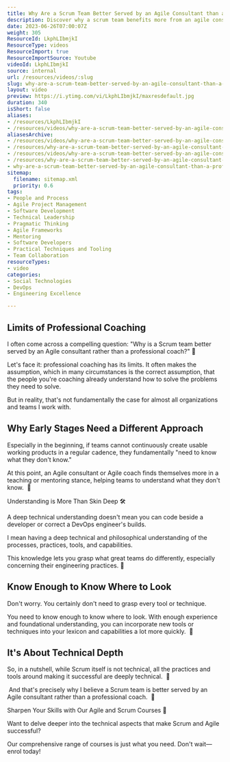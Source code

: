 ```yaml
---
title: Why Are a Scrum Team Better Served by an Agile Consultant than a Professional Coach?
description: Discover why a scrum team benefits more from an agile consultant than a professional coach in this insightful video with Martin Hinshelwood.
date: 2023-06-26T07:00:07Z
weight: 305
ResourceId: LkphLIbmjkI
ResourceType: videos
ResourceImport: true
ResourceImportSource: Youtube
videoId: LkphLIbmjkI
source: internal
url: /resources/videos/:slug
slug: why-are-a-scrum-team-better-served-by-an-agile-consultant-than-a-professional-coach
layout: video
preview: https://i.ytimg.com/vi/LkphLIbmjkI/maxresdefault.jpg
duration: 340
isShort: false
aliases:
- /resources/LkphLIbmjkI
- /resources/videos/why-are-a-scrum-team-better-served-by-an-agile-consultant-than-a-professional-coach
aliasesArchive:
- /resources/videos/why-are-a-scrum-team-better-served-by-an-agile-consultant-than-a-professional-coach
- /resources/why-are-a-scrum-team-better-served-by-an-agile-consultant-than-a-professional-coach
- /resources/videos/why-are-a-scrum-team-better-served-by-an-agile-consultant-than-a-professional-coach-
- /resources/why-are-a-scrum-team-better-served-by-an-agile-consultant-than-a-professional-coach-
- why-are-a-scrum-team-better-served-by-an-agile-consultant-than-a-professional-coach
sitemap:
  filename: sitemap.xml
  priority: 0.6
tags:
- People and Process
- Agile Project Management
- Software Development
- Technical Leadership
- Pragmatic Thinking
- Agile Frameworks
- Mentoring
- Software Developers
- Practical Techniques and Tooling
- Team Collaboration
resourceTypes:
- video
categories:
- Social Technologies
- DevOps
- Engineering Excellence

---
```

## Limits of Professional Coaching

I often come across a compelling question: "Why is a Scrum team better served by an Agile consultant rather than a professional coach?" 🤔

Let's face it: professional coaching has its limits. It often makes the assumption, which in many circumstances is the correct assumption, that the people you're coaching already understand how to solve the problems they need to solve.

But in reality, that's not fundamentally the case for almost all organizations and teams I work with.

## Why Early Stages Need a Different Approach

Especially in the beginning, if teams cannot continuously create usable working products in a regular cadence, they fundamentally "need to know what they don't know."

At this point, an Agile consultant or Agile coach finds themselves more in a teaching or mentoring stance, helping teams to understand what they don't know.  🚀

Understanding is More Than Skin Deep 🛠

A deep technical understanding doesn't mean you can code beside a developer or correct a DevOps engineer's builds.

I mean having a deep technical and philosophical understanding of the processes, practices, tools, and capabilities.

This knowledge lets you grasp what great teams do differently, especially concerning their engineering practices. 🚀

## Know Enough to Know Where to Look

Don't worry. You certainly don't need to grasp every tool or technique.

You need to know enough to know where to look. With enough experience and foundational understanding, you can incorporate new tools or techniques into your lexicon and capabilities a lot more quickly.  🚀

## It's About Technical Depth

So, in a nutshell, while Scrum itself is not technical, all the practices and tools around making it successful are deeply technical.  🌟

 And that's precisely why I believe a Scrum team is better served by an Agile consultant rather than a professional coach.  🎯

Sharpen Your Skills with Our Agile and Scrum Courses 🌟

Want to delve deeper into the technical aspects that make Scrum and Agile successful?

Our comprehensive range of courses is just what you need. Don't wait—enrol today!
